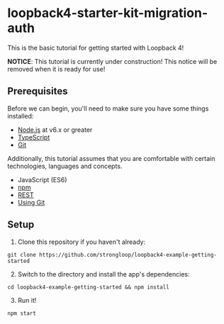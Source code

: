 # loopback4-starter-kit-migration-auth

This is the basic tutorial for getting started with Loopback 4!

**NOTICE**: This tutorial is currently under construction! This notice will be
removed when it is ready for use!

## Prerequisites

Before we can begin, you'll need to make sure you have some things installed:
- [Node.js](https://nodejs.org/en/) at v6.x or greater
- [TypeScript](http://www.typescriptlang.org/)
- [Git](https://git-scm.com/)

Additionally, this tutorial assumes that you are comfortable with 
certain technologies, languages and concepts.
- JavaScript (ES6)
- [npm](https://www.npmjs.com/)
- [REST](https://en.wikipedia.org/wiki/Representational_state_transfer)
- [Using Git](https://githowto.com/)

## Setup
1. Clone this repository if you haven't already:
```
git clone https://github.com/strongloop/loopback4-example-getting-started
```
2. Switch to the directory and install the app's dependencies:
```
cd loopback4-example-getting-started && npm install
```
3. Run it!
```
npm start
```
